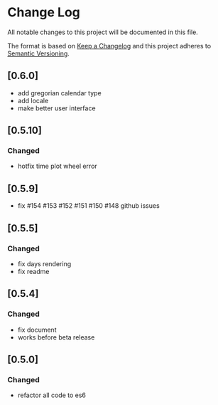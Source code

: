 # Change Log
All notable changes to this project will be documented in this file.

The format is based on [Keep a Changelog](http://keepachangelog.com/) 
and this project adheres to [Semantic Versioning](http://semver.org/).

## [0.6.0]
- add gregorian calendar type
- add locale
- make better user interface

## [0.5.10]
### Changed
- hotfix time plot wheel error

## [0.5.9]
- fix #154 #153 #152 #151 #150 #148 github issues

## [0.5.5] 
### Changed
- fix days rendering
- fix readme


## [0.5.4] 
### Changed
- fix document
- works before beta release


## [0.5.0] 
### Changed
- refactor all code to es6
